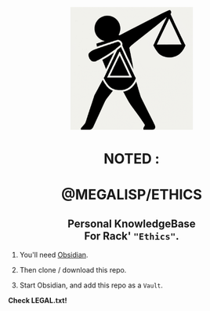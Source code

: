 <div align="center">
	<p>
	    <img src="logo.png" alt="Website" height="250">
	 </p>
    <h1>NOTED :</h1>
    <h1>@MEGALISP/ETHICS </h1>
    <h2>Personal KnowledgeBase </br>For Rack' <code>"Ethics"</code>.</h2>
</div>

1. You'll need [Obsidian](https://obsidian.md/).

2. Then clone / download this repo.

3. Start Obsidian, and add this repo as a `Vault`.

**Check LEGAL.txt!**
